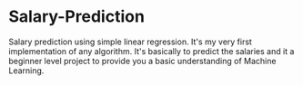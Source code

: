 # Salary-Prediction
Salary prediction using simple linear regression. It's my very first implementation of any algorithm. 
It's basically to predict the salaries and it a beginner level project to provide you a basic understanding of Machine Learning.
